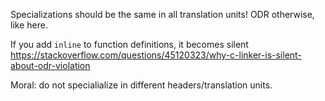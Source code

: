 Specializations should be the same in all translation units!
ODR otherwise, like here.

If you add `inline` to function definitions, it becomes silent
https://stackoverflow.com/questions/45120323/why-c-linker-is-silent-about-odr-violation

Moral: do not specialialize in different headers/translation units.
